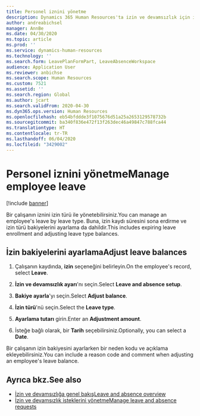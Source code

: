 ```yaml
---
title: Personel iznini yönetme
description: Dynamics 365 Human Resources'ta izin ve devamsızlık için insan kaynakları parametrelerini tanımlayın.
author: andreabichsel
manager: AnnBe
ms.date: 04/30/2020
ms.topic: article
ms.prod: ''
ms.service: dynamics-human-resources
ms.technology: ''
ms.search.form: LeavePlanFormPart, LeaveAbsenceWorkspace
audience: Application User
ms.reviewer: anbichse
ms.search.scope: Human Resources
ms.custom: 7521
ms.assetid: ''
ms.search.region: Global
ms.author: jcart
ms.search.validFrom: 2020-04-30
ms.dyn365.ops.version: Human Resources
ms.openlocfilehash: eb54bfddde3f1075676d51a25a2653129578732b
ms.sourcegitcommit: ba340f836e472f13f263dec46a49847c788fca44
ms.translationtype: HT
ms.contentlocale: tr-TR
ms.lasthandoff: 06/04/2020
ms.locfileid: "3429002"
---
```

# <a name="manage-employee-leave"></a><span data-ttu-id="3002e-103">Personel iznini yönetme</span><span class="sxs-lookup"><span data-stu-id="3002e-103">Manage employee leave</span></span>

[!include [banner](includes/preview-feature.md)]

<span data-ttu-id="3002e-104">Bir çalışanın iznini izin türü ile yönetebilirsiniz.</span><span class="sxs-lookup"><span data-stu-id="3002e-104">You can manage an employee's leave by leave type.</span></span> <span data-ttu-id="3002e-105">Buna, izin kaydı süresini sona erdirme ve izin türü bakiyelerini ayarlama da dahildir.</span><span class="sxs-lookup"><span data-stu-id="3002e-105">This includes expiring leave enrollment and adjusting leave type balances.</span></span> 

## <a name="adjust-leave-balances"></a><span data-ttu-id="3002e-106">İzin bakiyelerini ayarlama</span><span class="sxs-lookup"><span data-stu-id="3002e-106">Adjust leave balances</span></span>

1. <span data-ttu-id="3002e-107">Çalışanın kaydında, **izin** seçeneğini belirleyin.</span><span class="sxs-lookup"><span data-stu-id="3002e-107">On the employee's record, select **Leave**.</span></span>

2. <span data-ttu-id="3002e-108">**İzin ve devamsızlık ayarı**'nı seçin.</span><span class="sxs-lookup"><span data-stu-id="3002e-108">Select **Leave and absence setup**.</span></span>

3. <span data-ttu-id="3002e-109">**Bakiye ayarla**'yı seçin.</span><span class="sxs-lookup"><span data-stu-id="3002e-109">Select **Adjust balance**.</span></span>

4. <span data-ttu-id="3002e-110">**İzin türü**'nü seçin.</span><span class="sxs-lookup"><span data-stu-id="3002e-110">Select the **Leave type**.</span></span>

5. <span data-ttu-id="3002e-111">**Ayarlama tutarı** girin.</span><span class="sxs-lookup"><span data-stu-id="3002e-111">Enter an **Adjustment amount**.</span></span> 

6. <span data-ttu-id="3002e-112">İsteğe bağlı olarak, bir **Tarih** seçebilirsiniz.</span><span class="sxs-lookup"><span data-stu-id="3002e-112">Optionally, you can select a **Date**.</span></span> 

<span data-ttu-id="3002e-113">Bir çalışanın izin bakiyesini ayarlarken bir neden kodu ve açıklama ekleyebilirsiniz.</span><span class="sxs-lookup"><span data-stu-id="3002e-113">You can include a reason code and comment when adjusting an employee's leave balance.</span></span> 

## <a name="see-also"></a><span data-ttu-id="3002e-114">Ayrıca bkz.</span><span class="sxs-lookup"><span data-stu-id="3002e-114">See also</span></span>

- [<span data-ttu-id="3002e-115">İzin ve devamsızlığa genel bakış</span><span class="sxs-lookup"><span data-stu-id="3002e-115">Leave and absence overview</span></span>](hr-leave-and-absence-overview.md)
- [<span data-ttu-id="3002e-116">İzin ve devamsızlık isteklerini yönetme</span><span class="sxs-lookup"><span data-stu-id="3002e-116">Manage leave and absence requests</span></span>](hr-employee-self-service-manage-requests.md)